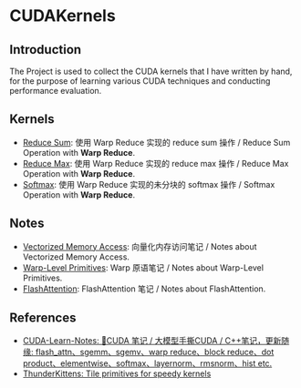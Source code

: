 # CUDAKernels

## Introduction

The Project is used to collect the CUDA kernels that I have written by hand, for the purpose of learning various CUDA techniques and conducting performance evaluation.

## Kernels

- [Reduce Sum](src/kernels/reduce.cu): 使用 Warp Reduce 实现的 reduce sum 操作 / Reduce Sum Operation with **Warp Reduce**.
- [Reduce Max](src/kernels/reduce.cu): 使用 Warp Reduce 实现的 reduce max 操作 / Reduce Max Operation with **Warp Reduce**.
- [Softmax](src/kernels/softmax.cu): 使用 Warp Reduce 实现的未分块的 softmax 操作 / Softmax Operation with **Warp Reduce**.

## Notes

- [Vectorized Memory Access](notes/vec.md): 向量化内存访问笔记 / Notes about Vectorized Memory Access.
- [Warp-Level Primitives](notes/warp.md): Warp 原语笔记 / Notes about Warp-Level Primitives.
- [FlashAttention](notes/flash_attn.md): FlashAttention 笔记 / Notes about FlashAttention.

## References

- [CUDA-Learn-Notes: 🎉CUDA 笔记 / 大模型手撕CUDA / C++笔记，更新随缘: flash_attn、sgemm、sgemv、warp reduce、block reduce、dot product、elementwise、softmax、layernorm、rmsnorm、hist etc.](https://github.com/DefTruth/CUDA-Learn-Notes)
- [ThunderKittens: Tile primitives for speedy kernels](https://github.com/HazyResearch/ThunderKittens)